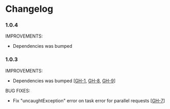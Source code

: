 # Changelog

### 1.0.4

IMPROVEMENTS:

- Dependencies was bumped

### 1.0.3

IMPROVEMENTS:

- Dependencies was bumped [[GH-1](https://github.com/LCMApps/dns-lookup-cache/pull/1),
[GH-8](https://github.com/LCMApps/dns-lookup-cache/pull/8), [GH-9](https://github.com/LCMApps/dns-lookup-cache/pull/9)]

BUG FIXES:

- Fix "uncaughtException" error on task error for parallel requests
[[GH-7](https://github.com/LCMApps/dns-lookup-cache/pull/7)]
